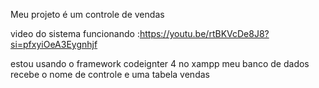 Meu projeto é um controle de vendas

video do sistema funcionando :https://youtu.be/rtBKVcDe8J8?si=pfxyiOeA3Eygnhjf

estou usando o framework codeignter 4 no xampp
meu banco de dados recebe o nome de controle e uma tabela vendas
